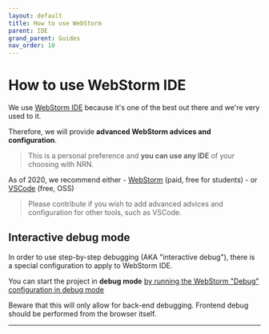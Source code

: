 ```yaml
---
layout: default
title: How to use WebStorm
parent: IDE
grand_parent: Guides
nav_order: 10
---
```


# How to use WebStorm IDE

We use [WebStorm IDE](https://www.jetbrains.com/webstorm/) because it's one of the best out there and we're very used to it.

Therefore, we will provide **advanced WebStorm advices and configuration**.

> This is a personal preference and **you can use any IDE** of your choosing with NRN.

As of 2020, we recommend either
    - [WebStorm](https://www.jetbrains.com/webstorm/) (paid, free for students)
    - or [VSCode](https://code.visualstudio.com/) (free, OSS)

> Please contribute if you wish to add advanced advices and configuration for other tools, such as VSCode.

## Interactive debug mode

In order to use step-by-step debugging (AKA "interactive debug"), there is a special configuration to apply to WebStorm IDE.

You can start the project in **debug mode** [by running the WebStorm "Debug" configuration in debug mode](https://youtu.be/3vbkiRAT4e8)

Beware that this will only allow for back-end debugging.
Frontend debug should be performed from the browser itself.

---
